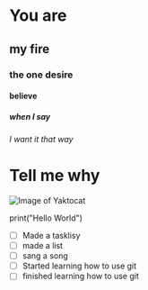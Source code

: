 # You are 
## my fire
### the one desire
#### believe 
##### when I say
###### I want it that way
# Tell me why
![Image of Yaktocat](https://octodex.github.com/images/yaktocat.png)

print("Hello World")
- [ ] Made a tasklisy
- [ ] made a list
- [ ] sang a song
- [ ] Started learning how to use git
- [ ] finished learning how to use git

